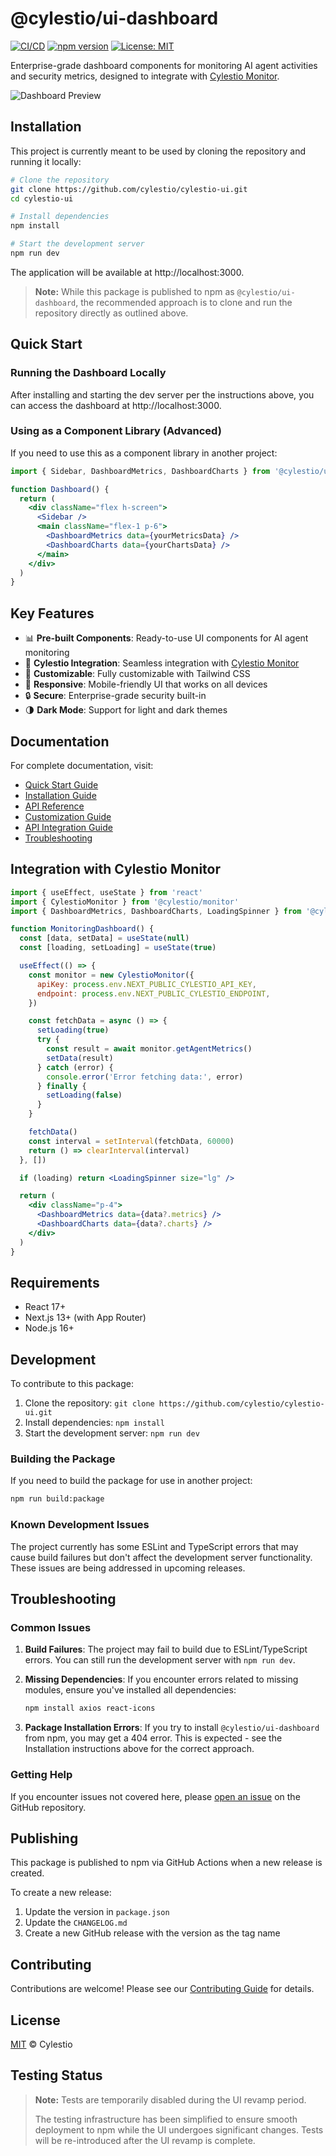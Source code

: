 # @cylestio/ui-dashboard

[![CI/CD](https://github.com/cylestio/cylestio-ui/actions/workflows/main.yml/badge.svg)](https://github.com/cylestio/cylestio-ui/actions)
[![npm version](https://badge.fury.io/js/%40cylestio%2Fui-dashboard.svg)](https://www.npmjs.com/package/@cylestio/ui-dashboard)
[![License: MIT](https://img.shields.io/badge/License-MIT-yellow.svg)](https://opensource.org/licenses/MIT)

Enterprise-grade dashboard components for monitoring AI agent activities and security metrics, designed to integrate with [Cylestio Monitor](https://github.com/cylestio/cylestio-monitor).

![Dashboard Preview](public/images/dashboard-preview.png)

## Installation

This project is currently meant to be used by cloning the repository and running it locally:

```bash
# Clone the repository
git clone https://github.com/cylestio/cylestio-ui.git
cd cylestio-ui

# Install dependencies
npm install

# Start the development server
npm run dev
```

The application will be available at http://localhost:3000.

> **Note:** While this package is published to npm as `@cylestio/ui-dashboard`, the recommended approach is to clone and run the repository directly as outlined above.

## Quick Start

### Running the Dashboard Locally

After installing and starting the dev server per the instructions above, you can access the dashboard at http://localhost:3000.

### Using as a Component Library (Advanced)

If you need to use this as a component library in another project:

```jsx
import { Sidebar, DashboardMetrics, DashboardCharts } from '@cylestio/ui-dashboard'

function Dashboard() {
  return (
    <div className="flex h-screen">
      <Sidebar />
      <main className="flex-1 p-6">
        <DashboardMetrics data={yourMetricsData} />
        <DashboardCharts data={yourChartsData} />
      </main>
    </div>
  )
}
```

## Key Features

- 📊 **Pre-built Components**: Ready-to-use UI components for AI agent monitoring
- 🔄 **Cylestio Integration**: Seamless integration with [Cylestio Monitor](https://github.com/cylestio/cylestio-monitor)
- 🎨 **Customizable**: Fully customizable with Tailwind CSS
- 📱 **Responsive**: Mobile-friendly UI that works on all devices
- 🔒 **Secure**: Enterprise-grade security built-in
- 🌗 **Dark Mode**: Support for light and dark themes

## Documentation

For complete documentation, visit:

- [Quick Start Guide](docs/QUICKSTART.md)
- [Installation Guide](docs/installation.md)
- [API Reference](docs/api-reference.md)
- [Customization Guide](docs/customization.md)
- [API Integration Guide](docs/API_INTEGRATION_GUIDE.md)
- [Troubleshooting](docs/TROUBLESHOOTING.md)

## Integration with Cylestio Monitor

```jsx
import { useEffect, useState } from 'react'
import { CylestioMonitor } from '@cylestio/monitor'
import { DashboardMetrics, DashboardCharts, LoadingSpinner } from '@cylestio/ui-dashboard'

function MonitoringDashboard() {
  const [data, setData] = useState(null)
  const [loading, setLoading] = useState(true)

  useEffect(() => {
    const monitor = new CylestioMonitor({
      apiKey: process.env.NEXT_PUBLIC_CYLESTIO_API_KEY,
      endpoint: process.env.NEXT_PUBLIC_CYLESTIO_ENDPOINT,
    })

    const fetchData = async () => {
      setLoading(true)
      try {
        const result = await monitor.getAgentMetrics()
        setData(result)
      } catch (error) {
        console.error('Error fetching data:', error)
      } finally {
        setLoading(false)
      }
    }

    fetchData()
    const interval = setInterval(fetchData, 60000)
    return () => clearInterval(interval)
  }, [])

  if (loading) return <LoadingSpinner size="lg" />

  return (
    <div className="p-4">
      <DashboardMetrics data={data?.metrics} />
      <DashboardCharts data={data?.charts} />
    </div>
  )
}
```

## Requirements

- React 17+
- Next.js 13+ (with App Router)
- Node.js 16+

## Development

To contribute to this package:

1. Clone the repository: `git clone https://github.com/cylestio/cylestio-ui.git`
2. Install dependencies: `npm install`
3. Start the development server: `npm run dev`

### Building the Package

If you need to build the package for use in another project:

```bash
npm run build:package
```

### Known Development Issues

The project currently has some ESLint and TypeScript errors that may cause build failures but don't affect the development server functionality. These issues are being addressed in upcoming releases.

## Troubleshooting

### Common Issues

1. **Build Failures**: The project may fail to build due to ESLint/TypeScript errors. You can still run the development server with `npm run dev`.

2. **Missing Dependencies**: If you encounter errors related to missing modules, ensure you've installed all dependencies:
   ```bash
   npm install axios react-icons
   ```

3. **Package Installation Errors**: If you try to install `@cylestio/ui-dashboard` from npm, you may get a 404 error. This is expected - see the Installation instructions above for the correct approach.

### Getting Help

If you encounter issues not covered here, please [open an issue](https://github.com/cylestio/cylestio-ui/issues) on the GitHub repository.

## Publishing

This package is published to npm via GitHub Actions when a new release is created.

To create a new release:

1. Update the version in `package.json`
2. Update the `CHANGELOG.md`
3. Create a new GitHub release with the version as the tag name

## Contributing

Contributions are welcome! Please see our [Contributing Guide](CONTRIBUTING.md) for details.

## License

[MIT](LICENSE) © Cylestio

## Testing Status

> **Note:** Tests are temporarily disabled during the UI revamp period.
>
> The testing infrastructure has been simplified to ensure smooth deployment to npm while the UI undergoes significant changes. Tests will be re-introduced after the UI revamp is complete.
